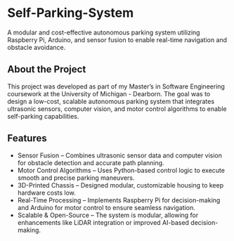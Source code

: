 # Self-Parking-System
A modular and cost-effective autonomous parking system utilizing Raspberry Pi, Arduino, and sensor fusion to enable real-time navigation and obstacle avoidance.

## About the Project
This project was developed as part of my Master’s in Software Engineering coursework at the University of Michigan - Dearborn. The goal was to design a low-cost, scalable autonomous parking system that integrates ultrasonic sensors, computer vision, and motor control algorithms to enable self-parking capabilities.

## Features
- Sensor Fusion – Combines ultrasonic sensor data and computer vision for obstacle detection and accurate path planning.
- Motor Control Algorithms – Uses Python-based control logic to execute smooth and precise parking maneuvers.
- 3D-Printed Chassis – Designed modular, customizable housing to keep hardware costs low.
- Real-Time Processing – Implements Raspberry Pi for decision-making and Arduino for motor control to ensure seamless navigation.
- Scalable & Open-Source – The system is modular, allowing for enhancements like LiDAR integration or improved AI-based decision-making.
